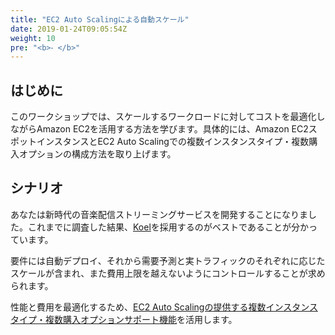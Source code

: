 ```yaml
---
title: "EC2 Auto Scalingによる自動スケール"
date: 2019-01-24T09:05:54Z
weight: 10
pre: "<b>⁃ </b>"
---
```

## はじめに
このワークショップでは、スケールするワークロードに対してコストを最適化しながらAmazon EC2を活用する方法を学びます。具体的には、Amazon EC2スポットインスタンスとEC2 Auto Scalingでの複数インスタンスタイプ・複数購入オプションの構成方法を取り上げます。

## シナリオ
あなたは新時代の音楽配信ストリーミングサービスを開発することになりました。これまでに調査した結果、[Koel](https://koel.phanan.net/)を採用するのがベストであることが分かっています。

要件には自動デプロイ、それから需要予測と実トラフィックのそれぞれに応じたスケールが含まれ、また費用上限を越えないようにコントロールすることが求められます。

性能と費用を最適化するため、[EC2 Auto Scalingの提供する複数インスタンスタイプ・複数購入オプションサポート機能](https://aws.amazon.com/jp/blogs/news/new-ec2-auto-scaling-groups-with-multiple-instance-types-purchase-options/)を活用します。
